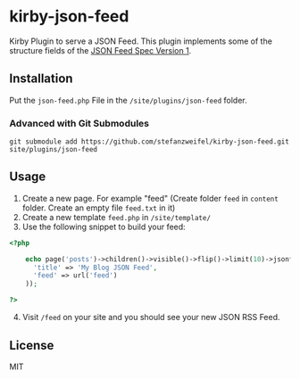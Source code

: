# kirby-json-feed

Kirby Plugin to serve a JSON Feed. This plugin implements some of the structure fields of the [JSON Feed Spec Version 1](https://jsonfeed.org/version/1).

## Installation

Put the `json-feed.php` File in the `/site/plugins/json-feed` folder.

### Advanced with Git Submodules

```shell
git submodule add https://github.com/stefanzweifel/kirby-json-feed.git site/plugins/json-feed
```

## Usage

1. Create a new page. For example "feed" (Create folder `feed` in `content` folder. Create an empty file `feed.txt` in it)
2. Create a new template `feed.php` in `/site/template/`
3. Use the following snippet to build your feed:

```php
<?php

    echo page('posts')->children()->visible()->flip()->limit(10)->jsonfeed(array(
      'title' => 'My Blog JSON Feed',
      'feed' => url('feed')
    ));

?>
```

4. Visit `/feed` on your site and you should see your new JSON RSS Feed.

## License

MIT